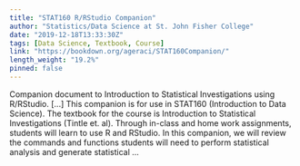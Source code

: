 ```yaml
---
title: "STAT160 R/RStudio Companion"
author: "Statistics/Data Science at St. John Fisher College"
date: "2019-12-18T13:33:30Z"
tags: [Data Science, Textbook, Course]
link: "https://bookdown.org/ageraci/STAT160Companion/"
length_weight: "19.2%"
pinned: false
---
```


Companion document to Introduction to Statistical Investigations using R/RStudio. [...] This companion is for use in STAT160 (Introduction to Data Science). The textbook for the course is Introduction to Statistical Investigations (Tintle et. al). Through in-class and home work assignments, students will learn to use R and RStudio. In this companion, we will review the commands and functions students will need to perform statistical analysis and generate statistical ...
